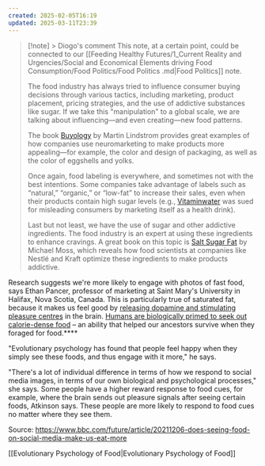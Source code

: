 ```yaml
---
created: 2025-02-05T16:19
updated: 2025-03-11T23:39
---
```


> [!note] > Diogo's comment
> This note, at a certain point, could be connected to our [[Feeding Healthy Futures/1_Current Reality and Urgencies/Social and Economical Elements driving Food Consumption/Food Politics/Food Politics .md|Food Politics]] note.
> 
> The food industry has always tried to influence consumer buying decisions through various tactics, including marketing, product placement, pricing strategies, and the use of addictive substances like sugar. If we take this "manipulation" to a global scale, we are talking about influencing—and even creating—new food patterns. 
> 
> The book [Buyology](https://www.amazon.com/Buyology-Truth-Lies-About-Why/dp/0385523890) by Martin Lindstrom provides great examples of how companies use neuromarketing to make products more appealing—for example, the color and design of packaging, as well as the color of eggshells and yolks. 
> 
> Once again, food labeling is everywhere, and sometimes not with the best intentions. Some companies take advantage of labels such as “natural,” “organic,” or “low-fat” to increase their sales, even when their products contain high sugar levels (e.g., [Vitaminwater](https://www.supplysidesj.com/litigation/judge-approves-settlement-of-coca-cola-vitaminwater-lawsuit) was sued for misleading consumers by marketing itself as a health drink). 
> 
> Last but not least, we have the use of sugar and other addictive ingredients. The food industry is an expert at using these ingredients to enhance cravings. A great book on this topic is [Salt Sugar Fat](https://www.amazon.com/Salt-Sugar-Fat-Giants-Hooked/dp/0812982193) by Michael Moss, which reveals how food scientists at companies like Nestlé and Kraft optimize these ingredients to make products addictive.
> 



Research suggests we're more likely to engage with photos of fast food, says Ethan Pancer, professor of marketing at Saint Mary's University in Halifax, Nova Scotia, Canada. This is particularly true of saturated fat, because it makes us feel good by [releasing dopamine and stimulating pleasure centres](https://authors.library.caltech.edu/25078/) in the brain. [Humans are biologically primed to seek out calorie-dense food](https://www.nature.com/articles/s41598-020-72570-x) – an ability that helped our ancestors survive when they foraged for food.****

"Evolutionary psychology has found that people feel happy when they simply see these foods, and thus engage with it more," he says.

"There's a lot of individual difference in terms of how we respond to social media images, in terms of our own biological and psychological processes," she says. Some people have a higher reward response to food cues, for example, where the brain sends out pleasure signals after seeing certain foods, Atkinson says. These people are more likely to respond to food cues no matter where they see them.

Source: https://www.bbc.com/future/article/20211206-does-seeing-food-on-social-media-make-us-eat-more 

[[Evolutionary Psychology of Food|Evolutionary Psychology of Food]] 

